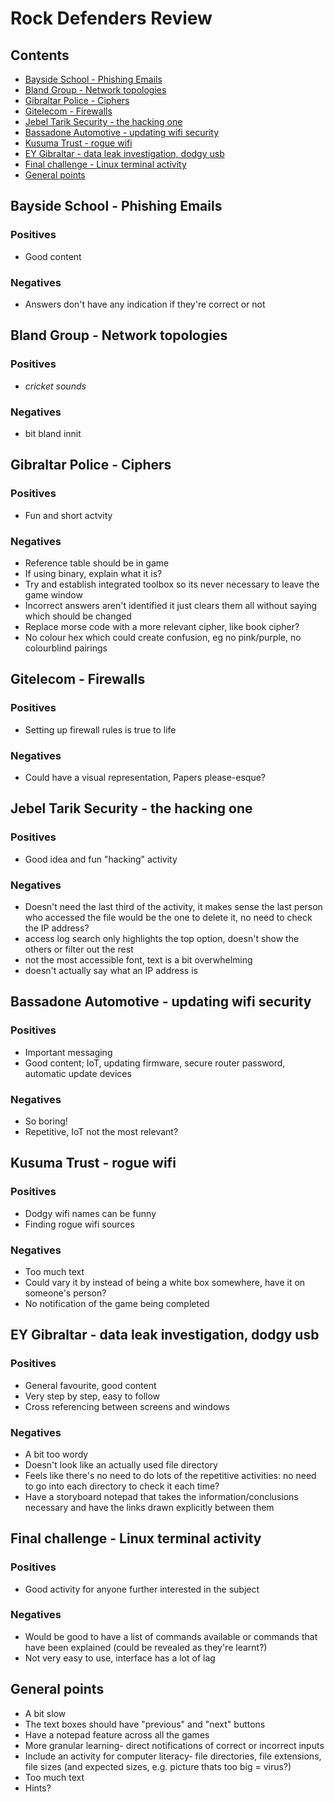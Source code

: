# Rock Defenders Review

<!-- omit from toc -->
## Contents

- [Bayside School - Phishing Emails](#bayside-school---phishing-emails)
- [Bland Group - Network topologies](#bland-group---network-topologies)
- [Gibraltar Police - Ciphers](#gibraltar-police---ciphers)
- [Gitelecom - Firewalls](#gitelecom---firewalls)
- [Jebel Tarik Security - the hacking one](#jebel-tarik-security---the-hacking-one)
- [Bassadone Automotive - updating wifi security](#bassadone-automotive---updating-wifi-security)
- [Kusuma Trust - rogue wifi](#kusuma-trust---rogue-wifi)
- [EY Gibraltar - data leak investigation, dodgy usb](#ey-gibraltar---data-leak-investigation-dodgy-usb)
- [Final challenge - Linux terminal activity](#final-challenge---linux-terminal-activity)
- [General points](#general-points)

## Bayside School - Phishing Emails

### Positives

- Good content

### Negatives

- Answers don't have any indication if they're correct or not

## Bland Group - Network topologies

### Positives

- *cricket sounds*

### Negatives

- bit bland innit

## Gibraltar Police - Ciphers

### Positives

- Fun and short actvity

### Negatives

- Reference table should be in game
- If using binary, explain what it is?
- Try and establish integrated toolbox so its never necessary to leave the game window
- Incorrect answers aren't identified it just clears them all without saying which should be changed
- Replace morse code with a more relevant cipher, like book cipher?
- No colour hex which could create confusion, eg no pink/purple, no colourblind pairings

## Gitelecom - Firewalls

### Positives

- Setting up firewall rules is true to life

### Negatives

- Could have a visual representation, Papers please-esque?

## Jebel Tarik Security - the hacking one

### Positives

- Good idea and fun "hacking" activity

### Negatives

- Doesn't need the last third of the activity, it makes sense the last person who accessed the file would be the one to delete it, no need to check the IP address?
- access log search only highlights the top option, doesn't show the others or filter out the rest
- not the most accessible font, text is a bit overwhelming
- doesn't actually say what an IP address is

## Bassadone Automotive - updating wifi security

### Positives

- Important messaging
- Good content; IoT, updating firmware, secure router password, automatic update devices

### Negatives

- So boring!
- Repetitive, IoT not the most relevant?

## Kusuma Trust - rogue wifi

### Positives

- Dodgy wifi names can be funny
- Finding rogue wifi sources

### Negatives

- Too much text
- Could vary it by instead of being a white box somewhere, have it on someone's person?
- No notification of the game being completed

## EY Gibraltar - data leak investigation, dodgy usb

### Positives

- General favourite, good content
- Very step by step, easy to follow
- Cross referencing between screens and windows

### Negatives

- A bit too wordy
- Doesn't look like an actually used file directory
- Feels like there's no need to do lots of the repetitive activities: no need to go into each directory to check it each time?
- Have a storyboard notepad that takes the information/conclusions necessary and have the links drawn explicitly between them

## Final challenge - Linux terminal activity

### Positives

- Good activity for anyone further interested in the subject

### Negatives

- Would be good to have a list of commands available or commands that have been explained (could be revealed as they're learnt?)
- Not very easy to use, interface has a lot of lag

## General points

- A bit slow
- The text boxes should have "previous" and "next" buttons
- Have a notepad feature across all the games
- More granular learning- direct notifications of correct or incorrect inputs
- Include an activity for computer literacy- file directories, file extensions, file sizes (and expected sizes, e.g. picture thats too big = virus?)
- Too much text
- Hints?
